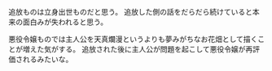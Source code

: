 追放ものは立身出世ものだと思う。
追放した側の話をだらだら続けていると本来の面白みが失われると思う。

悪役令嬢ものでは主人公を天真爛漫というよりも夢みがちなお花畑として描くことが増えた気がする。
追放された後に主人公が問題を起こして悪役令嬢が再評価されるみたいな。
